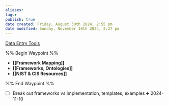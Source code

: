 ```yaml
---
aliases: 
tags: 
publish: true
date created: Friday, August 30th 2024, 2:55 pm
date modified: Sunday, November 10th 2024, 2:27 pm
---
```


[Data Entry Tools](../../📁%2003%20-%20Curations,%20Stacks/⬇%20Tech%20Dropzone/Data%20Entry%20Tools/Data%20Entry%20Tools.md)

%% Begin Waypoint %%
- **[[Framework Mapping]]**
- **[[Frameworks, Ontologies]]**
- **[[NIST & CIS Resources]]**

%% End Waypoint %%

- [ ] Break out frameworks vs implementation, templates, examples ➕ 2024-11-10